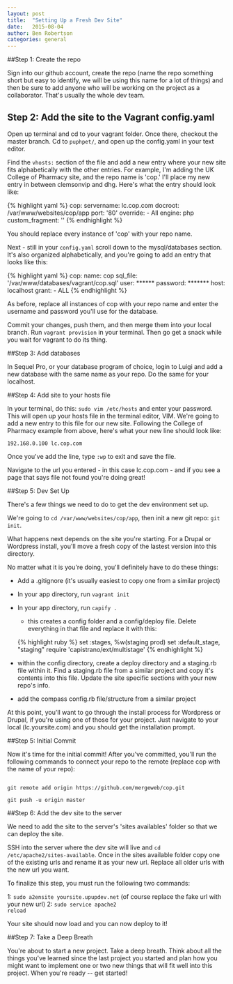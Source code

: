 ```yaml
---
layout: post
title:  "Setting Up a Fresh Dev Site"
date:   2015-08-04
author: Ben Robertson
categories: general
---
```


##Step 1: Create the repo

Sign into our github account, create the repo (name the repo something short but easy to identify, we will be using this name for a lot of things) and then be sure to add anyone who will be working on the project as a collaborator. That's usually the whole dev team.

## Step 2: Add the site to the Vagrant config.yaml

Open up terminal and cd to your vagrant folder. Once there, checkout the master branch. Cd to <code>puphpet/</code>, and open up the config.yaml in your text editor.

Find the <code>vhosts:</code> section of the file and add a new entry where your new site fits alphabetically with the other entries. For example, I'm adding the UK College of Pharmacy site, and the repo name is 'cop.' I'll place my new entry in between clemsonvip and dhg. Here's what the entry should look like:

{% highlight yaml %}
cop:
    servername: lc.cop.com
    docroot: /var/www/websites/cop/app
    port: '80'
    override:
        - All
    engine: php
    custom_fragment: ''
{% endhighlight %}

You should replace every instance of 'cop' with your repo name.

Next - still in your <code>config.yaml</code> scroll down to the mysql/databases section. It's also organized alphabetically, and you're going to add an entry that looks like this:

{% highlight yaml %}
cop:
    name: cop
    sql_file: '/var/www/databases/vagrant/cop.sql'
    user: ******
    password: *******
    host: localhost
    grant:
        - ALL
{% endhighlight %}

As before, replace all instances of cop with your repo name and enter the username and password you'll use for the database.

Commit your changes, push them, and then merge them into your local branch. Run <code>vagrant provision</code> in your terminal. Then go get a snack while you wait for vagrant to do its thing.

##Step 3: Add databases

In Sequel Pro, or your database program of choice, login to Luigi and add a new database with the same name as your repo. Do the same for your localhost.

##Step 4: Add site to your hosts file

In your terminal, do this: <code>sudo vim /etc/hosts</code> and enter your password. This will open up your hosts file in the terminal editor, VIM. We're going to add a new entry to this file for our new site. Following the College of Pharmacy example from above, here's what your new line should look like:

<code>192.168.0.100 lc.cop.com</code>

Once you've add the line, type <code>:wp</code> to exit and save the file.

Navigate to the url you entered - in this case lc.cop.com - and if you see a page that says file not found you're doing great!

##Step 5: Dev Set Up

There's a few things we need to do to get the dev environment set up.

We're going to <code>cd /var/www/websites/cop/app</code>, then init a new git repo: <code>git init</code>.

What happens next depends on the site you're starting. For a Drupal or Wordpress install, you'll move a fresh copy of the lastest version into this directory.

No matter what it is you're doing, you'll definitely have to do these things:

+ Add a .gitignore (it's usually easiest to copy one from a similar project)
+ In your app directory, run <code>vagrant init</code>
+ In your app directory, run <code>capify .</code>
	+ this creates a config folder and a config/deploy file. Delete everything in that file and replace it with this:

	{% highlight ruby %}
		set :stages, %w(staging prod)
		set :default_stage, "staging"
		require 'capistrano/ext/multistage'
	{% endhighlight %}

+ within the config directory, create a deploy directory and a staging.rb file within it. Find a staging.rb file from a similar project and copy it's contents into this file. Update the site specific sections with your new repo's info.
+ add the compass config.rb file/structure from a similar project

At this point, you'll want to go through the install process for Wordpress or Drupal, if you're using one of those for your project. Just navigate to your local (lc.yoursite.com) and you should get the installation prompt.

##Step 5: Initial Commit

Now it's time for the initial commit! After you've committed, you'll run the following commands to connect your repo to the remote (replace cop with the name of your repo):

<code>
git remote add origin https://github.com/mergeweb/cop.git
</code>

<code>
git push -u origin master
</code>

##Step 6: Add the dev site to the server

We need to add the site to the server's 'sites availables' folder so that we can deploy the site.

SSH into the server where the dev site will live and <code>cd /etc/apache2/sites-available</code>.  Once in the sites available folder copy one of the existing urls and rename it as your new url.  Replace all older urls with the new url you want.

To finalize this step, you must run the following two commands:

1:  <code>sudo a2ensite yoursite.upupdev.net</code> (of course replace the fake url with your new url)
2:  <code>sudo service apache2 reload</code>

Your site should now load and you can now deploy to it!

##Step 7: Take a Deep Breath

You're about to start a new project. Take a deep breath. Think about all the things you've learned since the last project you started and plan how you might want to implement one or two new things that will fit well into this project. When you're ready -- get started!
